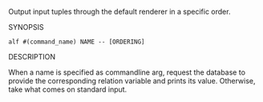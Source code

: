 
Output input tuples through the default renderer in a specific order.

SYNOPSIS

    alf #(command_name) NAME -- [ORDERING]

DESCRIPTION

When a name is specified as commandline arg, request the database to
provide the corresponding relation variable and prints its value.
Otherwise, take what comes on standard input.
